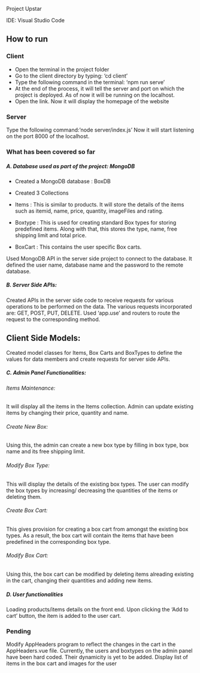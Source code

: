 Project Upstar

IDE: Visual Studio Code

## How to run

### Client

 - Open the terminal in the project folder
- Go to the client directory by typing: ‘cd client’
- Type the following command in the terminal: ‘npm run serve’
- At the end of the process, it will tell the server and port on which the project is deployed. As of now it will be running on the localhost.
- Open the link. Now it will display the homepage of the website

### Server

Type the following command:’node server/index.js’
Now it will start listening on the port 8000 of the localhost.

### What has been covered so far

##### A. Database used as part of the project: MongoDB
  - Created a MongoDB database : BoxDB
  - Created 3 Collections
  -  Items : This is similar to products. It will store the details of the items such as itemid, name, price, quantity, imageFiles and rating.

 - Boxtype : This is used for creating standard Box types for storing predefined items. Along with that, this stores the type, name, free shipping limit and total price.

- BoxCart : This contains the user specific Box carts.

Used MongoDB API in the server side project to connect to the database. It defined the user name, database name and the password to the remote database.

##### B. Server Side APIs:

Created APIs in the server side code to receive requests for various operations to be performed on the data. The various requests incorporated are: GET, POST, PUT, DELETE. Used ‘app.use’ and routers to route the request to the corresponding method.

## Client Side Models:

Created model classes for Items, Box Carts and BoxTypes to define the values for data members and create requests for server side APIs.

##### C. Admin Panel Functionalities:

###### Items Maintenance:

It will display all the items in the Items collection. Admin can update existing items by changing their price, quantity and name.

###### Create New Box: 
Using this, the admin can create a new box type by filling in box type, box name and its free shipping limit.

###### Modify Box Type:
This will display the details of the existing box types. The user can modify the box types by increasing/ decreasing the quantities of the items or deleting them.

###### Create Box Cart:
This gives provision for creating a box cart from amongst the existing box types. As a result, the box cart will contain the items that have been predefined in the corresponding box type.

###### Modify Box Cart: 
Using this, the box cart can be modified by deleting items alreading existing in the cart, changing their quantities and adding new items.

##### D. User functionalities

Loading products/items details on the front end.
Upon clicking the ‘Add to cart’ button, the item is added to the user cart.
### Pending

Modify AppHeaders program to reflect the changes in the cart in the AppHeaders.vue file. Currently, the users and boxtypes on the admin panel have been hard coded. Their dynamicity is yet to be added. Display list of items in the box cart and images for the user
